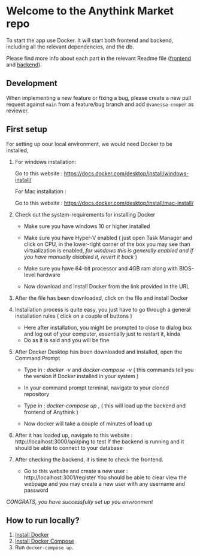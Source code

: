 # Welcome to the Anythink Market repo

To start the app use Docker. It will start both frontend and backend, including all the relevant dependencies, and the db.

Please find more info about each part in the relevant Readme file ([frontend](frontend/readme.md) and [backend](backend/README.md)).

## Development

When implementing a new feature or fixing a bug, please create a new pull request against `main` from a feature/bug branch and add `@vanessa-cooper` as reviewer.

## First setup
 

For setting up oour local environment, we would need Docker to be installed,

1) For windows installation:

    Go to this website : https://docs.docker.com/desktop/install/windows-install/

   For Mac installation :

    Go to this website : https://docs.docker.com/desktop/install/mac-install/


2) Check out the system-requirements for installing Docker
    
    - Make sure you have windows 10 or higher installed
    
    - Make sure you have Hyper-V enabled ( just open  Task Manager and click on CPU, in the lower-right corner of the box you may see than virtualization is enabled, _for windows this is generally enabled and if you have manually disabled it, revert it back_ )

    - Make sure you have 64-bit processor and 4GB ram along with BIOS-level hardware

    - Now download and install Docker from the link provided in the URL

3) After the file has been downloaded, click on the file and install Docker

4) Installation process is quite easy, you just have to go through a general installation rules ( click on a couple of buttons )

    - Here after installation, you might be prompted to close to dialog box and log out of your computer, essentially just to restart it, kinda
    - Do as it is said and you will be fine 

5) After Docker Desktop has been downloaded and installed, open the Command Prompt
    
    - Type in : *docker -v* and *docker-compose -v* ( this commands tell you the version if Docker installed in your system )
    
    - In your command prompt terminal, navigate to your cloned repository

    - Type in : *docker-compose up* , ( this will load up the backend and frontend of Anythink )

    - Now docker will take a couple of minutes of load up

5) After it has loaded up, navigate to this website : http://localhost:3000/api/ping to test if the backend is running and it should be able to connect to your database

6) After checking the backend, it is time to check the frontend.

    - Go to this website and create a new user : http://localhost:3001/register
    You should be able to clear view the webpage and you may create a new user with any username and password


*CONGRATS, you have successfully set up you environment*
## How to run locally?
1. [Install Docker](https://docs.docker.com/get-docker/)
2. [Install Docker Compose](https://docs.docker.com/compose/install/)
3. Run `docker-compose up`. 
